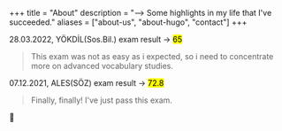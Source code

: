 +++
title = "About"
description = "--> Some highlights in my life that I've succeeded."
aliases = ["about-us", "about-hugo", "contact"]
+++

28.03.2022, YÖKDİL(Sos.Bil.) exam result -> <mark>65</mark>
> This exam was not as easy as i expected, so i need to concentrate more on advanced vocabulary studies.

07.12.2021, ALES(SÖZ) exam result -> <mark>72.8</mark>
> Finally, finally! I've just pass this exam.

:eyes:

